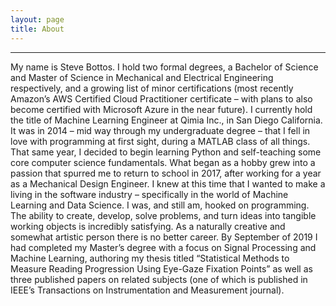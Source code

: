 ```yaml
---
layout: page
title: About
---
```


---

My name is Steve Bottos. I hold two formal degrees, a Bachelor of Science and Master of Science in Mechanical and Electrical Engineering respectively, and a growing list of minor certifications (most recently Amazon’s AWS Certified Cloud Practitioner certificate – with plans to also become certified with Microsoft Azure in the near future). I currently hold the title of Machine Learning Engineer at Qimia Inc., in San Diego California. It was in 2014 – mid way through my undergraduate degree – that I fell in love with programming at first sight, during a MATLAB class of all things. That same year, I decided to begin learning Python and self-teaching some core computer science fundamentals. What began as a hobby grew into a passion that spurred me to return to school in 2017, after working for a year as a Mechanical Design Engineer. I knew at this time that I wanted to make a living in the software industry – specifically in the world of Machine Learning and Data Science. I was, and still am, hooked on programming. The ability to create, develop, solve problems, and turn ideas into tangible working objects is incredibly satisfying. As a naturally creative and somewhat artistic person there is no better career. By September of 2019 I had completed my Master’s degree with a focus on Signal Processing and Machine Learning, authoring my thesis titled “Statistical Methods to Measure Reading Progression Using Eye-Gaze Fixation Points” as well as three published papers on related subjects (one of which is published in IEEE’s Transactions on Instrumentation and Measurement journal).
